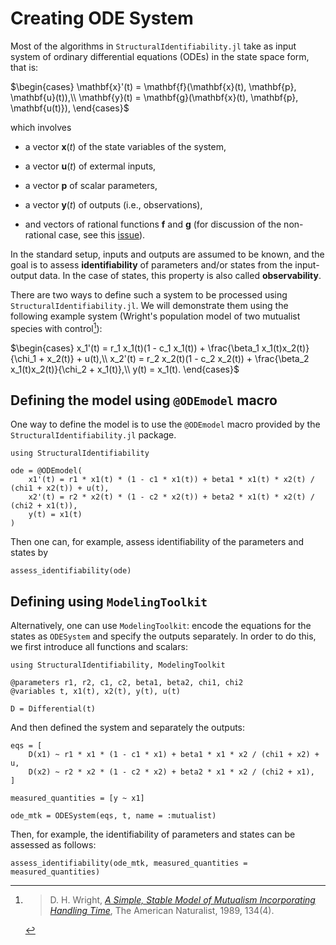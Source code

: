 # Creating ODE System

Most of the algorithms in `StructuralIdentifiability.jl` take as input system of ordinary differential equations (ODEs)
in the state space form, that is:

$\begin{cases}
\mathbf{x}'(t) = \mathbf{f}(\mathbf{x}(t), \mathbf{p}, \mathbf{u}(t)),\\
\mathbf{y}(t) = \mathbf{g}(\mathbf{x}(t), \mathbf{p}, \mathbf{u(t)}),
\end{cases}$

which involves

  * a vector $\mathbf{x}(t)$ of the state variables of the system,

  * a vector $\mathbf{u}(t)$ of extermal inputs,

  * a vector $\mathbf{p}$ of scalar parameters,

  * a vector $\mathbf{y}(t)$ of outputs (i.e., observations),

  * and vectors of rational functions $\mathbf{f}$ and $\mathbf{g}$ (for discussion of the non-rational case, see this [issue](https://github.com/SciML/StructuralIdentifiability.jl/issues/144)).

In the standard setup, inputs and outputs are assumed to be known, and the goal is to assess
**identifiability** of parameters and/or states from the input-output data.
In the case of states, this property is also called **observability**.

There are two ways to define such a system to be processed using `StructuralIdentifiability.jl`.
We will demonstrate them using the following example system 
(Wright's population model of two mutualist species with control[^1]):

$\begin{cases}
x_1'(t) = r_1 x_1(t)(1 - c_1 x_1(t)) + \frac{\beta_1 x_1(t)x_2(t)}{\chi_1 + x_2(t)} + u(t),\\
x_2'(t) = r_2 x_2(t)(1 - c_2 x_2(t)) + \frac{\beta_2 x_1(t)x_2(t)}{\chi_2 + x_1(t)},\\
y(t) = x_1(t).
\end{cases}$

## Defining the model using `@ODEmodel` macro

One way to define the model is to use the `@ODEmodel` macro provided by the `StructuralIdentifiability.jl` package.

```@example 1
using StructuralIdentifiability

ode = @ODEmodel(
    x1'(t) = r1 * x1(t) * (1 - c1 * x1(t)) + beta1 * x1(t) * x2(t) / (chi1 + x2(t)) + u(t),
    x2'(t) = r2 * x2(t) * (1 - c2 * x2(t)) + beta2 * x1(t) * x2(t) / (chi2 + x1(t)),
    y(t) = x1(t)
)
```

Then one can, for example, assess identifiability of the parameters and states by
```@example 1
assess_identifiability(ode)
```

## Defining using `ModelingToolkit`

Alternatively, one can use `ModelingToolkit`: encode the equations for the states as `ODESystem` and specify the outputs separately.
In order to do this, we first introduce all functions and scalars:

```@example 2; continued = true
using StructuralIdentifiability, ModelingToolkit

@parameters r1, r2, c1, c2, beta1, beta2, chi1, chi2
@variables t, x1(t), x2(t), y(t), u(t)

D = Differential(t)
```

And then defined the system and separately the outputs:

```@example 2
eqs = [
    D(x1) ~ r1 * x1 * (1 - c1 * x1) + beta1 * x1 * x2 / (chi1 + x2) + u,
    D(x2) ~ r2 * x2 * (1 - c2 * x2) + beta2 * x1 * x2 / (chi2 + x1),
]

measured_quantities = [y ~ x1]

ode_mtk = ODESystem(eqs, t, name = :mutualist)
```

Then, for example, the identifiability of parameters and states can be assessed as follows:
```@example 2
assess_identifiability(ode_mtk, measured_quantities = measured_quantities)
```

[^1]: > D. H. Wright, [*A Simple, Stable Model of Mutualism Incorporating Handling Time*](https://doi.org/10.1086/285003), The American Naturalist, 1989, 134(4).
